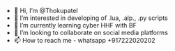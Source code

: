 - 👋 Hi, I’m @Thokupatel
- 👀 I’m interested in developing of .lua, .alp., .py scripts
- 🌱 I’m currently learning cyber HHF with BF
- 💞️ I’m looking to collaborate on social media platforms
- 📫 How to reach me - whatsapp +917222020202

<!---
Thokupatel/Thokupatel is a ✨ special ✨ repository because its `README.md` (this file) appears on your GitHub profile.
You can click the Preview link to take a look at your changes.
--->
